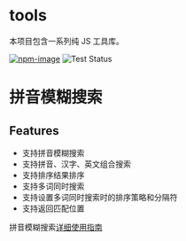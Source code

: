 # tools

本项目包含一系列纯 JS 工具库。

[![npm-image](https://img.shields.io/npm/v/@dpdfe/tools.svg?style=flat-square)](https://www.npmjs.com/package/@dpdfe/tools)
![Test Status](https://github.com/DPDFE/tools/actions/workflows/jest.yml/badge.svg?1)

# 拼音模糊搜索

## Features

-   支持拼音模糊搜索
-   支持拼音、汉字、英文组合搜索
-   支持排序结果排序
-   支持多词同时搜索
-   支持设置多词同时搜索时的排序策略和分隔符
-   支持返回匹配位置

拼音模糊搜索[详细使用指南](https://github.com/DPDFE/tools/wiki/%E6%8B%BC%E9%9F%B3%E6%A8%A1%E7%B3%8A%E6%90%9C%E7%B4%A2)
